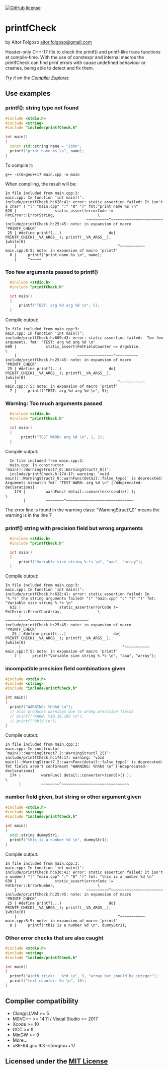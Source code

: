 [![GitHub license](https://img.shields.io/badge/C%2B%2B-17-blue)](https://en.cppreference.com/w/cpp/compiler_support#cpp17)

# printfCheck
by Aitor Folgoso <aitor.folgoso@gmail.com>

Header-only C++-17 file to check the printf() and printf-like trace functions at compile-time.
With the use of constexpr and internal macros the printfCheck can find print errors with cause undefined behaviour or crashes, being able to detect and fix them.

_Try it on the [Compiler Explorer](https://godbolt.org/z/8acPeq743)._

## Use examples

### printf(): string type not found

  ```cpp
#include <stdio.h>
#include <string>
#include "include/printfCheck.h"

int main()
{
    const std::string name = "John";
    printf("print name %s \n", name);
}
  ```

  To compile it:
  ```
  g++ -std=gnu++17 main.cpp -o main
  ```

  When compiling, the result will be:
  ```
In file included from main.cpp:3:
main.cpp: In function ‘int main()’:
include/printfCheck.h:628:41: error: static assertion failed: It isn't a char* ! "(" "main.cpp" ":" "8" ")" fmt:"print name %s \n"
  628 |                 static_assert(errorCode != FmtError::ErrorString,                   \
      |                               ~~~~~~~~~~^~~~~~~~~~~~~~~~~~~~~~~~
include/printfCheck.h:25:45: note: in expansion of macro ‘PRINTF_CHECK’
   25 | #define printf(...)                     do{ PRINTF_CHECK(__VA_ARGS__); printf(__VA_ARGS__);                    }while(0)
      |                                             ^~~~~~~~~~~~
main.cpp:8:5: note: in expansion of macro ‘printf’
    8 |     printf("print name %s \n", name);
      |     ^~~~~~
  ```

### Too few arguments passed to printf()

  ```cpp
    #include <stdio.h>
    #include "printfCheck.h"
  
    int main()
    {        
        printf("TEST: arg %d arg %d \n", 5);
    }
  ```
  
  Compile output:
  ```
In file included from main.cpp:3:
main.cpp: In function ‘int main()’:
include/printfCheck.h:609:43: error: static assertion failed:  Too few arguments. fmt: "TEST: arg %d arg %d \n"
  609 |             static_assert(FmtFieldCounter <= ArgsSize,                              \
      |                           ~~~~~~~~~~~~~~~~^~~~~~~~~~~
include/printfCheck.h:25:45: note: in expansion of macro ‘PRINTF_CHECK’
   25 | #define printf(...)                     do{ PRINTF_CHECK(__VA_ARGS__); printf(__VA_ARGS__);                    }while(0)
      |                                             ^~~~~~~~~~~~
main.cpp:7:5: note: in expansion of macro ‘printf’
    7 |     printf("TEST: arg %d arg %d \n", 5);
  ```

### Warning: Too much arguments passed
  ```cpp
    #include <stdio.h>
    #include "printfCheck.h"
  
    int main()
    {        
         printf("TEST WARN: arg %d \n", 1, 2);
    }
  ```

  Compile output:
  ```
    In file included from main.cpp:3:
    main.cpp: In constructor ‘main()::WarningStruct7_0::WarningStruct7_0()’:
    include/printfCheck.h:174:17: warning: ‘void main()::WarningStruct7_0::warnFunc(detail::false_type)’ is deprecated: Arguments mismatch fmt: "TEST WARN: arg %d \n" [-Wdeprecated-declarations]
      174 |         warnFunc( detail::converter<(cond)>() );                \
          |         ~~~~~~~~^~~~~~~~~~~~~~~~~~~~~~~~~~~~~~~
  ```
  The error line is found in the warning class: "WarningStruct7_0" means the warning is in the line 7

### printf() string with precision field but wrong arguments

  ```cpp
    #include <stdio.h>
    #include "printfCheck.h"
  
    int main()
    {
        printf("Variable size string %.*s \n", "aaa", "array");
    }
  ```
  
  Compile output:
  ```
  In file included from main.cpp:3:
  main.cpp: In function ‘int main()’:
  include/printfCheck.h:632:41: error: static assertion failed: In '%.*s' the string arguments failed! "(" "main.cpp" ":" "7" ")" fmt: "Variable size string %.*s \n"
    632 |                 static_assert(errorCode != FmtError::ErrorCharArray,                \
        |                               ~~~~~~~~~~^~~~~~~~~~~~~~~~~~~~~~~~~~~
  include/printfCheck.h:25:45: note: in expansion of macro ‘PRINTF_CHECK’
     25 | #define printf(...)                     do{ PRINTF_CHECK(__VA_ARGS__); printf(__VA_ARGS__);                    }while(0)
        |                                             ^~~~~~~~~~~~
  main.cpp:7:5: note: in expansion of macro ‘printf’
      7 |     printf("Variable size string %.*s \n", "aaa", "array");
  ```

### incompatible precision field combinations given

  ```cpp
#include <stdio.h>
#include <string>
#include "include/printfCheck.h"

int main()
{
    printf("WARNING: %hhhd \n");
    // also produces warnings due to wrong precision fields
    // printf("WARN: %10.10.10d \n");
    // printf("%hld \n");
}
  ```
  
  Compile output:
  ```
  In file included from main.cpp:3:
  main.cpp: In constructor ‘main()::WarningStruct7_2::WarningStruct7_2()’:
  include/printfCheck.h:174:17: warning: ‘void main()::WarningStruct7_2::warnFunc(detail::false_type)’ is deprecated: fmt fields aren't conformant "WARNING: %hhhd \n" [-Wdeprecated-declarations]
    174 |         warnFunc( detail::converter<(cond)>() );                \
        |         ~~~~~~~~^~~~~~~~~~~~~~~~~~~~~~~~~~~~~~~
  ```

### number field given, but string or other argument given

  ```cpp
#include <stdio.h>
#include <string>
#include "include/printfCheck.h"

int main()
{
    std::string dummyStr1;
    printf("this is a number %d \n", dummyStr1);
}
  ```
  
Compile output:
  ```
In file included from main.cpp:3:
main.cpp: In function ‘int main()’:
include/printfCheck.h:630:41: error: static assertion failed: It isn't a number! "(" "main.cpp" ":" "8" ")" fmt: "this is a number %d \n"
  630 |                 static_assert(errorCode != FmtError::ErrorNumber,                   \
      |                               ~~~~~~~~~~^~~~~~~~~~~~~~~~~~~~~~~~
include/printfCheck.h:25:45: note: in expansion of macro ‘PRINTF_CHECK’
   25 | #define printf(...)                     do{ PRINTF_CHECK(__VA_ARGS__); printf(__VA_ARGS__);                    }while(0)
      |                                             ^~~~~~~~~~~~
main.cpp:8:5: note: in expansion of macro ‘printf’
    8 |     printf("this is a number %d \n", dummyStr1);
  ```

### Other error checks that are also caught

  ```cpp
#include <stdio.h>
#include <string>
#include "include/printfCheck.h"

int main()
{
    printf("Width trick:   %*d \n", 5, "array but should be integer");
    printf("text counter: %n \n", 10);
}
  ```

## Compiler compatibility

* Clang/LLVM >= 5
* MSVC++ >= 14.11 / Visual Studio >= 2017
* Xcode >= 10
* GCC >= 9
* MinGW >= 9
* More...
* x86-64 gcc 9.3 -std=gnu++17

## Licensed under the [MIT License](LICENSE)

